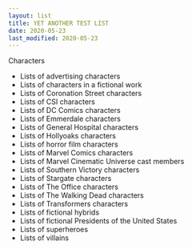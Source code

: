 ```yaml
---
layout: list
title: YET ANOTHER TEST LIST
date: 2020-05-23
last_modified: 2020-05-23
---
```

Characters
- Lists of advertising characters
- Lists of characters in a fictional work
- Lists of Coronation Street characters
- Lists of CSI characters
- Lists of DC Comics characters
- Lists of Emmerdale characters
- Lists of General Hospital characters
- Lists of Hollyoaks characters
- Lists of horror film characters
- Lists of Marvel Comics characters
- Lists of Marvel Cinematic Universe cast members
- Lists of Southern Victory characters
- Lists of Stargate characters
- Lists of The Office characters
- Lists of The Walking Dead characters
- Lists of Transformers characters
- Lists of fictional hybrids
- Lists of fictional Presidents of the United States
- Lists of superheroes
- Lists of villains
